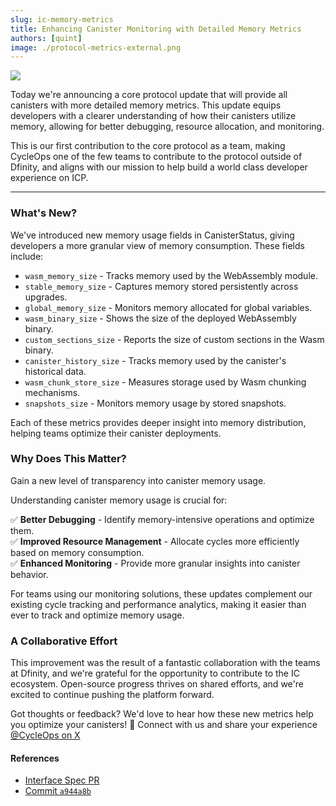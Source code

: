 ```yaml
---
slug: ic-memory-metrics
title: Enhancing Canister Monitoring with Detailed Memory Metrics
authors: [quint]
image: ./protocol-metrics-external.png
---
```


[![](./protocol-metrics-internal.png)](/changelog/ic-memory-metrics)

Today we're announcing a core protocol update that will provide all canisters with more detailed memory metrics. This update equips developers with a clearer understanding of how their canisters utilize memory, allowing for better debugging, resource allocation, and monitoring.

This is our first contribution to the core protocol as a team, making CycleOps one of the few teams to contribute to the protocol outside of Dfinity, and aligns with our mission to help build a world class developer experience on ICP.

<!-- truncate -->

---

### What's New?

We've introduced new memory usage fields in CanisterStatus, giving developers a more granular view of memory consumption. These fields include:

- `wasm_memory_size` - Tracks memory used by the WebAssembly module.
- `stable_memory_size` - Captures memory stored persistently across upgrades.
- `global_memory_size` - Monitors memory allocated for global variables.
- `wasm_binary_size` - Shows the size of the deployed WebAssembly binary.
- `custom_sections_size` - Reports the size of custom sections in the Wasm binary.
- `canister_history_size` - Tracks memory used by the canister's historical data.
- `wasm_chunk_store_size` - Measures storage used by Wasm chunking mechanisms.
- `snapshots_size` - Monitors memory usage by stored snapshots.

Each of these metrics provides deeper insight into memory distribution, helping teams optimize their canister deployments.

### Why Does This Matter?

Gain a new level of transparency into canister memory usage.

Understanding canister memory usage is crucial for:

✅ **Better Debugging** - Identify memory-intensive operations and optimize them. \
✅ **Improved Resource Management** - Allocate cycles more efficiently based on memory consumption. \
✅ **Enhanced Monitoring** - Provide more granular insights into canister behavior.

For teams using our monitoring solutions, these updates complement our existing cycle tracking and performance analytics, making it easier than ever to track and optimize memory usage.

### A Collaborative Effort

This improvement was the result of a fantastic collaboration with the teams at Dfinity, and we're grateful for the opportunity to contribute to the IC ecosystem. Open-source progress thrives on shared efforts, and we're excited to continue pushing the platform forward.

Got thoughts or feedback? We'd love to hear how these new metrics help you optimize your canisters! 🚀 Connect with us and share your experience [@CycleOps on X](https://x.com/CycleOps)

#### References

- [Interface Spec PR](https://github.com/dfinity/portal/pull/5240)
- [Commit `a944a8b`](https://github.com/dfinity/ic/commit/a944a8b331f1562508a5dde68f6eafcfbb54fe44)
